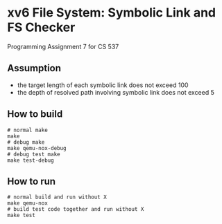 # xv6 File System: Symbolic Link and FS Checker
Programming Assignment 7 for CS 537

## Assumption

- the target length of each symbolic link does not exceed 100
- the depth of resolved path involving symbolic link does not exceed 5

## How to build

```shell
# normal make
make
# debug make
make qemu-nox-debug
# debug test make
make test-debug
```

## How to run

```shell
# normal build and run without X
make qemu-nox
# build test code together and run without X
make test
